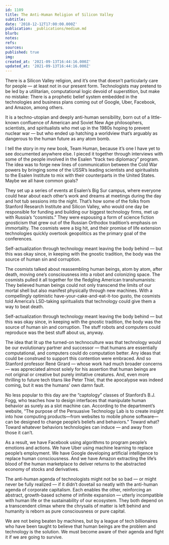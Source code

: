 ```yaml
---
id: 1109
title: The Anti-Human Religion of Silicon Valley
subtitle: 
date: '2018-12-12T17:00:00.000Z'
publication: _publications/medium.md
blurb: 
notes: 
refs: 
sources: 
published: true
img: 
created_at: '2021-09-13T16:44:16.000Z'
updated_at: '2021-09-13T16:44:16.000Z'
---
```

There is a Silicon Valley religion, and it’s one that doesn’t particularly care for people — at least not in our present form. Technologists may pretend to be led by a utilitarian, computational logic devoid of superstition, but make no mistake: There is a prophetic belief system embedded in the technologies and business plans coming out of Google, Uber, Facebook, and Amazon, among others.

It is a techno-utopian and deeply anti-human sensibility, born out of a little-known confluence of American and Soviet New Age philosophers, scientists, and spiritualists who met up in the 1980s hoping to prevent nuclear war — but who ended up hatching a worldview that’s arguably as dangerous to the human future as any atom bomb.

I tell the story in my new book, Team Human, because it’s one I have yet to see documented anywhere else. I pieced it together through interviews with some of the people involved in the Esalen “track two diplomacy” program. The idea was to forge new lines of communication between the Cold War powers by bringing some of the USSR’s leading scientists and spiritualists to the Esalen Institute to mix with their counterparts in the United States. Maybe we all have common goals?

They set up a series of events at Esalen’s Big Sur campus, where everyone could hear about each other’s work and dreams at meetings during the day and hot tub sessions into the night. That’s how some of the folks from Stanford Research Institute and Silicon Valley, who would one day be responsible for funding and building our biggest technology firms, met up with Russia’s “cosmists.” They were espousing a form of science fiction gnosticism that grew out of the Russian Orthodox tradition’s emphasis on immortality. The cosmists were a big hit, and their promise of life extension technologies quickly overtook geopolitics as the primary goal of the conferences.

Self-actualization through technology meant leaving the body behind — but this was okay since, in keeping with the gnostic tradition, the body was the source of human sin and corruption.

The cosmists talked about reassembling human beings, atom by atom, after death, moving one’s consciousness into a robot and colonizing space. The cosmists pulled it all together for the fledgling American transhumanists: They believed human beings could not only transcend the limits of our mortal shell but also manifest physically through new machines. With a compellingly optimistic have-your-cake-and-eat-it-too gusto, the cosmists told America’s LSD-taking spiritualists that technology could give them a way to beat death.

Self-actualization through technology meant leaving the body behind — but this was okay since, in keeping with the gnostic tradition, the body was the source of human sin and corruption. The stuff robots and computers could reproduce was the best stuff about us, anyway.

The idea that lit up the turned-on technoculture was that technology would be our evolutionary partner and successor — that humans are essentially computational, and computers could do computation better. Any ideas that could be construed to support this contention were embraced. And so Stanford professor René Girard — whose work had much broader concerns — was appreciated almost solely for his assertion that human beings are not original or creative but purely imitative creatures. And, even more thrilling to future tech titans like Peter Thiel, that the apocalypse was indeed coming, but it was the humans’ own damn fault.

No less popular to this day are the “captology” classes of Stanford’s B.J. Fogg, who teaches how to design interfaces that manipulate human behavior as surely as a slot machine can. According to the department’s website, “The purpose of the Persuasive Technology Lab is to create insight into how computing products—from websites to mobile phone software—can be designed to change people’s beliefs and behaviors.” Toward what? Toward whatever behaviors technologies can induce — and away from those it can’t.

As a result, we have Facebook using algorithms to program people’s emotions and actions. We have Uber using machine learning to replace people’s employment. We have Google developing artificial intelligence to replace human consciousness. And we have Amazon extracting the life’s blood of the human marketplace to deliver returns to the abstracted economy of stocks and derivatives.

The anti-human agenda of technologists might not be so bad — or might never be fully realized — if it didn’t dovetail so neatly with the anti-human agenda of corporate capitalism. Each enables the other, reinforcing an abstract, growth-based scheme of infinite expansion — utterly incompatible with human life or the sustainability of our ecosystem. They both depend on a transcendent climax where the chrysalis of matter is left behind and humanity is reborn as pure consciousness or pure capital.

We are not being beaten by machines, but by a league of tech billionaires who have been taught to believe that human beings are the problem and technology is the solution. We must become aware of their agenda and fight it if we are going to survive.
